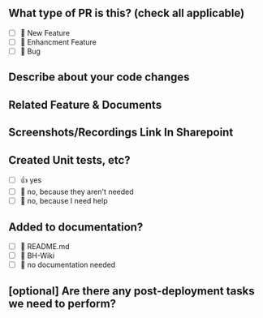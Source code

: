 ## What type of PR is this? (check all applicable)
- [ ] 🍕 New Feature
- [ ] 🎨 Enhancment Feature
- [ ] 🐛 Bug

## Describe about your code changes
<!-- 
Please do not leave this blank 
This PR [adds/removes/fixes/replaces] the [feature/bug/etc]. 
-->

## Related Feature & Documents
<!-- 
Please use this format link issue numbers: Fixes #123
-->

## Screenshots/Recordings Link In Sharepoint
<!-- Visual changes require screenshots -->

## Created Unit tests, etc?
- [ ] 👍 yes
- [ ] 🙅 no, because they aren't needed
- [ ] 🙋 no, because I need help

## Added to documentation?
- [ ] 📜 README.md
- [ ] 📕 BH-Wiki
- [ ] 🙅 no documentation needed

## [optional] Are there any post-deployment tasks we need to perform?